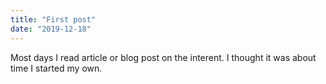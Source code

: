 ```yaml
---
title: "First post"
date: "2019-12-18"
---
```


Most days I read article or blog post on the interent. I thought it was about time I started my own.
